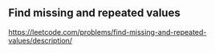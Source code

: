 ## Find missing and repeated values
https://leetcode.com/problems/find-missing-and-repeated-values/description/
